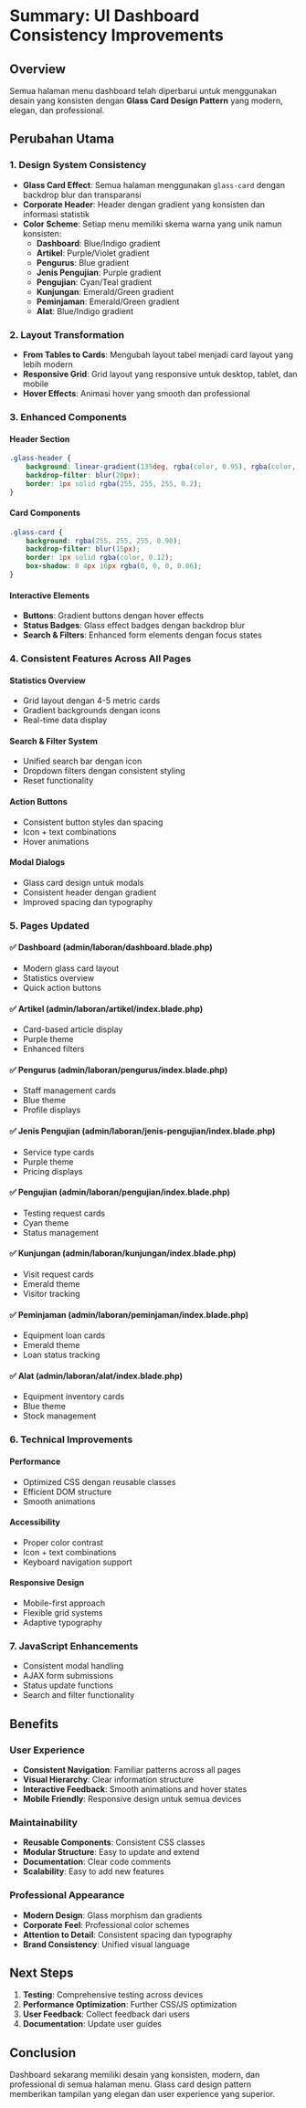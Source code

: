 # Summary: UI Dashboard Consistency Improvements

## Overview
Semua halaman menu dashboard telah diperbarui untuk menggunakan desain yang konsisten dengan **Glass Card Design Pattern** yang modern, elegan, dan professional.

## Perubahan Utama

### 1. Design System Consistency
- **Glass Card Effect**: Semua halaman menggunakan `glass-card` dengan backdrop blur dan transparansi
- **Corporate Header**: Header dengan gradient yang konsisten dan informasi statistik
- **Color Scheme**: Setiap menu memiliki skema warna yang unik namun konsisten:
  - **Dashboard**: Blue/Indigo gradient
  - **Artikel**: Purple/Violet gradient  
  - **Pengurus**: Blue gradient
  - **Jenis Pengujian**: Purple gradient
  - **Pengujian**: Cyan/Teal gradient
  - **Kunjungan**: Emerald/Green gradient
  - **Peminjaman**: Emerald/Green gradient
  - **Alat**: Blue/Indigo gradient

### 2. Layout Transformation
- **From Tables to Cards**: Mengubah layout tabel menjadi card layout yang lebih modern
- **Responsive Grid**: Grid layout yang responsive untuk desktop, tablet, dan mobile
- **Hover Effects**: Animasi hover yang smooth dan professional

### 3. Enhanced Components

#### Header Section
```css
.glass-header {
    background: linear-gradient(135deg, rgba(color, 0.95), rgba(color, 0.95));
    backdrop-filter: blur(20px);
    border: 1px solid rgba(255, 255, 255, 0.2);
}
```

#### Card Components
```css
.glass-card {
    background: rgba(255, 255, 255, 0.98);
    backdrop-filter: blur(15px);
    border: 1px solid rgba(color, 0.12);
    box-shadow: 0 4px 16px rgba(0, 0, 0, 0.06);
}
```

#### Interactive Elements
- **Buttons**: Gradient buttons dengan hover effects
- **Status Badges**: Glass effect badges dengan backdrop blur
- **Search & Filters**: Enhanced form elements dengan focus states

### 4. Consistent Features Across All Pages

#### Statistics Overview
- Grid layout dengan 4-5 metric cards
- Gradient backgrounds dengan icons
- Real-time data display

#### Search & Filter System
- Unified search bar dengan icon
- Dropdown filters dengan consistent styling
- Reset functionality

#### Action Buttons
- Consistent button styles dan spacing
- Icon + text combinations
- Hover animations

#### Modal Dialogs
- Glass card design untuk modals
- Consistent header dengan gradient
- Improved spacing dan typography

### 5. Pages Updated

#### ✅ Dashboard (admin/laboran/dashboard.blade.php)
- Modern glass card layout
- Statistics overview
- Quick action buttons

#### ✅ Artikel (admin/laboran/artikel/index.blade.php)
- Card-based article display
- Purple theme
- Enhanced filters

#### ✅ Pengurus (admin/laboran/pengurus/index.blade.php)
- Staff management cards
- Blue theme
- Profile displays

#### ✅ Jenis Pengujian (admin/laboran/jenis-pengujian/index.blade.php)
- Service type cards
- Purple theme
- Pricing displays

#### ✅ Pengujian (admin/laboran/pengujian/index.blade.php)
- Testing request cards
- Cyan theme
- Status management

#### ✅ Kunjungan (admin/laboran/kunjungan/index.blade.php)
- Visit request cards
- Emerald theme
- Visitor tracking

#### ✅ Peminjaman (admin/laboran/peminjaman/index.blade.php)
- Equipment loan cards
- Emerald theme
- Loan status tracking

#### ✅ Alat (admin/laboran/alat/index.blade.php)
- Equipment inventory cards
- Blue theme
- Stock management

### 6. Technical Improvements

#### Performance
- Optimized CSS dengan reusable classes
- Efficient DOM structure
- Smooth animations

#### Accessibility
- Proper color contrast
- Icon + text combinations
- Keyboard navigation support

#### Responsive Design
- Mobile-first approach
- Flexible grid systems
- Adaptive typography

### 7. JavaScript Enhancements
- Consistent modal handling
- AJAX form submissions
- Status update functions
- Search and filter functionality

## Benefits

### User Experience
- **Consistent Navigation**: Familiar patterns across all pages
- **Visual Hierarchy**: Clear information structure
- **Interactive Feedback**: Smooth animations and hover states
- **Mobile Friendly**: Responsive design untuk semua devices

### Maintainability
- **Reusable Components**: Consistent CSS classes
- **Modular Structure**: Easy to update and extend
- **Documentation**: Clear code comments
- **Scalability**: Easy to add new features

### Professional Appearance
- **Modern Design**: Glass morphism dan gradients
- **Corporate Feel**: Professional color schemes
- **Attention to Detail**: Consistent spacing dan typography
- **Brand Consistency**: Unified visual language

## Next Steps
1. **Testing**: Comprehensive testing across devices
2. **Performance Optimization**: Further CSS/JS optimization
3. **User Feedback**: Collect feedback dari users
4. **Documentation**: Update user guides

## Conclusion
Dashboard sekarang memiliki desain yang konsisten, modern, dan professional di semua halaman menu. Glass card design pattern memberikan tampilan yang elegan dan user experience yang superior. 